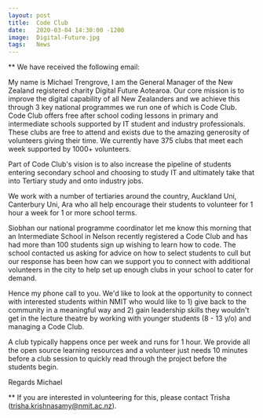```yaml
---
layout: post
title:  Code Club
date:   2020-03-04 14:30:00 -1200
image:  Digital-Future.jpg
tags:   News
---
```

** We have received the following email:

My name is Michael Trengrove, I am the General Manager of the New Zealand registered charity Digital Future Aotearoa. Our core mission is to improve the digital capability of all New Zealanders and we achieve this through 3 key national programmes we run one of which is Code Club. Code Club offers free after school coding lessons in primary and intermediate schools supported by IT student and industry professionals. These clubs are free to attend and exists due to the amazing generosity of volunteers giving their time. We currently have 375 clubs that meet each week supported by 1000+ volunteers.

Part of Code Club's vision is to also increase the pipeline of students entering secondary school and choosing to study IT and ultimately take that into Tertiary study and onto industry jobs.

We work with a number of tertiaries around the country, Auckland Uni, Canterbury Uni, Ara who all help encourage their students to volunteer for 1 hour a week for 1 or more school terms.

Siobhan our national programme coordinator let me know this morning that an Intermediate School in Nelson recently registered a Code Club and has had more than 100 students sign up wishing to learn how to code. The school contacted us asking for advice on how to select students to cull but our response has been how can we support you to connect with additional volunteers in the city to help set up enough clubs in your school to cater for demand.

Hence my phone call to you. We'd like to look at the opportunity to connect with interested students within NMIT who would like to 1) give back to the community in a meaningful way and 2) gain leadership skills they wouldn't get in the lecture theatre by working with younger students (8 - 13 y/o) and managing a Code Club.

A club typically happens once per week and runs for 1 hour. We provide all the open source learning resources and a volunteer just needs 10 minutes before a club session to quickly read through the project before the students begin.

Regards
Michael

** If you are interested in volunteering for this, please contact Trisha (trisha.krishnasamy@nmit.ac.nz).
